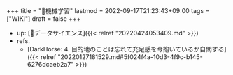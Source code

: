 +++
title = "📝機械学習"
lastmod = 2022-09-17T21:23:43+09:00
tags = ["WIKI"]
draft = false
+++

-   up: [📂データサイエンス]({{< relref "20220424053409.md" >}})
-   refs.
    -   [DarkHorse: 4. 目的地のことは忘れて充足感を今抱いているか自問する]({{< relref "20220127181529.md#5f024f4a-10d3-4f9c-b145-6276dcaeb2a7" >}})
